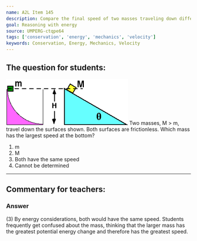 ```yaml
---
name: A2L Item 145
description: Compare the final speed of two masses traveling down different surfaces.
goal: Reasoning with energy
source: UMPERG-ctqpe64
tags: ['conservation', 'energy', 'mechanics', 'velocity']
keywords: Conservation, Energy, Mechanics, Velocity
---
```


## The question for students:

![Item145_fig1.gif](../images/Item145_fig1.gif) Two
masses, M > m, travel down the surfaces shown.  Both surfaces are
frictionless.  Which mass has the largest speed at the bottom?

1. m
2. M
3. Both have the same speed
4. Cannot be determined



<hr/>

## Commentary for teachers:

### Answer 

(3) By energy considerations, both would have the same speed.
Students frequently get confused about the mass, thinking that the
larger mass has the greatest potential energy change and therefore has
the greatest speed.
